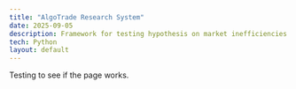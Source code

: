 ```yaml
---
title: "AlgoTrade Research System"
date: 2025-09-05
description: Framework for testing hypothesis on market inefficiencies and evaluating price prediction models.
tech: Python
layout: default
---
```


Testing to see if the page works.
